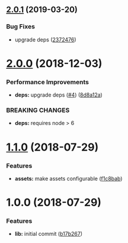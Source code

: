## [2.0.1](https://github.com/ClearC2/c2-semantic-release/compare/v2.0.0...v2.0.1) (2019-03-20)


### Bug Fixes

* upgrade deps ([2372476](https://github.com/ClearC2/c2-semantic-release/commit/2372476))

# [2.0.0](https://github.com/ClearC2/c2-semantic-release/compare/v1.1.0...v2.0.0) (2018-12-03)


### Performance Improvements

* **deps:** upgrade deps ([#4](https://github.com/ClearC2/c2-semantic-release/issues/4)) ([8d8a12a](https://github.com/ClearC2/c2-semantic-release/commit/8d8a12a))


### BREAKING CHANGES

* **deps:** requires node > 6

# [1.1.0](https://github.com/ClearC2/c2-semantic-release/compare/v1.0.0...v1.1.0) (2018-07-29)


### Features

* **assets:** make assets configurable ([f1c8bab](https://github.com/ClearC2/c2-semantic-release/commit/f1c8bab))

# 1.0.0 (2018-07-29)


### Features

* **lib:** initial commit ([b17b267](https://github.com/ClearC2/c2-semantic-release/commit/b17b267))
